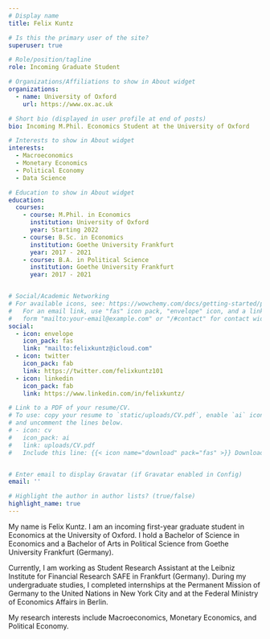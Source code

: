 ```yaml
---
# Display name
title: Felix Kuntz

# Is this the primary user of the site?
superuser: true

# Role/position/tagline
role: Incoming Graduate Student

# Organizations/Affiliations to show in About widget
organizations:
  - name: University of Oxford
    url: https://www.ox.ac.uk

# Short bio (displayed in user profile at end of posts)
bio: Incoming M.Phil. Economics Student at the University of Oxford

# Interests to show in About widget
interests:
  - Macroeconomics
  - Monetary Economics
  - Political Economy
  - Data Science

# Education to show in About widget
education:
  courses:
    - course: M.Phil. in Economics
      institution: University of Oxford
      year: Starting 2022
    - course: B.Sc. in Economics
      institution: Goethe University Frankfurt
      year: 2017 - 2021
    - course: B.A. in Political Science
      institution: Goethe University Frankfurt
      year: 2017 - 2021


# Social/Academic Networking
# For available icons, see: https://wowchemy.com/docs/getting-started/page-builder/#icons
#   For an email link, use "fas" icon pack, "envelope" icon, and a link in the
#   form "mailto:your-email@example.com" or "/#contact" for contact widget.
social:
  - icon: envelope
    icon_pack: fas
    link: "mailto:felixkuntz@icloud.com"
  - icon: twitter
    icon_pack: fab
    link: https://twitter.com/felixkuntz101
  - icon: linkedin
    icon_pack: fab
    link: https://www.linkedin.com/in/felixkuntz/

# Link to a PDF of your resume/CV.
# To use: copy your resume to `static/uploads/CV.pdf`, enable `ai` icons in `params.toml`,
# and uncomment the lines below.
# - icon: cv
#   icon_pack: ai
#   link: uploads/CV.pdf
#   Include this line: {{< icon name="download" pack="fas" >}} Download my {{< staticref "uploads/CV.pdf" "newtab" >}}CV{{< /staticref >}}.


# Enter email to display Gravatar (if Gravatar enabled in Config)
email: ''

# Highlight the author in author lists? (true/false)
highlight_name: true
---
```


My name is Felix Kuntz. I am an incoming first-year graduate student in Economics at the University of Oxford. I hold a Bachelor of Science in Economics and a Bachelor of Arts in Political Science from Goethe University Frankfurt (Germany). 

Currently, I am working as Student Research Assistant at the Leibniz Institute for Financial Research SAFE in Frankfurt (Germany). During my undergraduate studies, I completed internships at the Permanent Mission of Germany to the United Nations in New York City and at the Federal Ministry of Economics Affairs in Berlin.

My research interests include Macroeconomics, Monetary Economics, and Political Economy.

&nbsp;